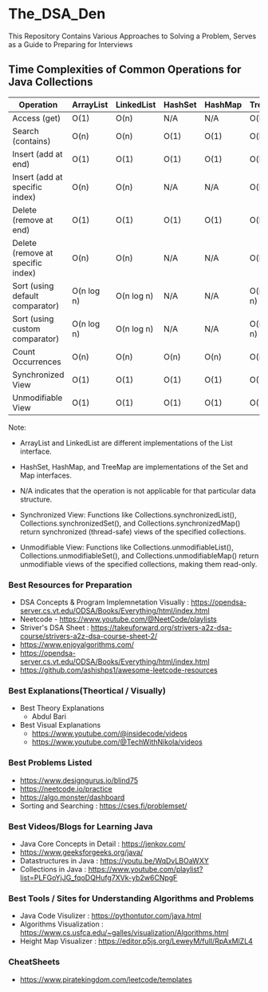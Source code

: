 # The_DSA_Den
This Repository Contains Various Approaches to Solving a Problem,  Serves as a Guide to Preparing for Interviews
## Time Complexities of Common Operations for Java Collections

| Operation                        | ArrayList           | LinkedList          | HashSet   | HashMap   | TreeMap   |
|----------------------------------|---------------------|---------------------|-----------|-----------|-----------|
| Access (get)                     | O(1)                | O(n)                | N/A       | N/A       | O(log n)  |
| Search (contains)                | O(n)                | O(n)                | O(1)      | O(1)      | O(log n)  |
| Insert (add at end)              | O(1)                | O(1)                | O(1)      | O(1)      | O(log n)  |
| Insert (add at specific index)   | O(n)                | O(n)                | N/A       | N/A       | O(log n)  |
| Delete (remove at end)           | O(1)                | O(1)                | O(1)      | O(1)      | O(log n)  |
| Delete (remove at specific index)| O(n)                | O(n)                | N/A       | N/A       | O(log n)  |
| Sort (using default comparator)  | O(n log n)          | O(n log n)          | N/A       | N/A       | O(n log n)|
| Sort (using custom comparator)   | O(n log n)          | O(n log n)          | N/A       | N/A       | O(n log n)|
| Count Occurrences                | O(n)                | O(n)                | O(n)      | O(n)      | O(n)      |
| Synchronized View                | O(1)                | O(1)                | O(1)      | O(1)      | O(1)      |
| Unmodifiable View                | O(1)                | O(1)                | O(1)      | O(1)      | O(1)      |

Note:
- ArrayList and LinkedList are different implementations of the List interface.
- HashSet, HashMap, and TreeMap are implementations of the Set and Map interfaces.
- N/A indicates that the operation is not applicable for that particular data structure.
- Synchronized View: Functions like Collections.synchronizedList(), Collections.synchronizedSet(), and Collections.synchronizedMap() return synchronized (thread-safe) views of the specified collections.

- Unmodifiable View: Functions like Collections.unmodifiableList(), Collections.unmodifiableSet(), and Collections.unmodifiableMap() return unmodifiable views of the specified collections, making them read-only.

### Best Resources for Preparation

* DSA Concepts & Program Implemnetation Visually : https://opendsa-server.cs.vt.edu/ODSA/Books/Everything/html/index.html 
* Neetcode - https://www.youtube.com/@NeetCode/playlists
* Striver's DSA Sheet : https://takeuforward.org/strivers-a2z-dsa-course/strivers-a2z-dsa-course-sheet-2/
* https://www.enjoyalgorithms.com/
* https://opendsa-server.cs.vt.edu/ODSA/Books/Everything/html/index.html
* https://github.com/ashishps1/awesome-leetcode-resources

### Best Explanations(Theortical / Visually)

* Best Theory Explanations
    * Abdul Bari
* Best Visual Explanations
    * https://www.youtube.com/@insidecode/videos
    * https://www.youtube.com/@TechWithNikola/videos


### Best Problems Listed

* https://www.designgurus.io/blind75
* https://neetcode.io/practice
* https://algo.monster/dashboard
* Sorting and Searching : https://cses.fi/problemset/

### Best Videos/Blogs for Learning Java

* Java Core Concepts in Detail : https://jenkov.com/
* https://www.geeksforgeeks.org/java/
* Datastructures in Java : https://youtu.be/WqDvLBOaWXY
* Collections in Java : https://www.youtube.com/playlist?list=PLFGoYjJG_fqoDQHufg7XVk-yb2w6CNpgF

### Best Tools / Sites for Understanding Algorithms and Problems

* Java Code Visulizer : https://pythontutor.com/java.html
* Algorithms Visualization  : https://www.cs.usfca.edu/~galles/visualization/Algorithms.html
* Height Map Visualizer : https://editor.p5js.org/LeweyM/full/RpAxMlZL4

### CheatSheets
* https://www.piratekingdom.com/leetcode/templates
